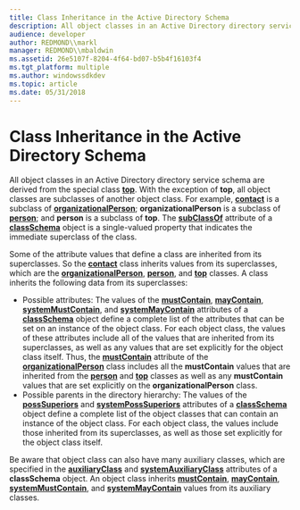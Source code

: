 ```yaml
---
title: Class Inheritance in the Active Directory Schema
description: All object classes in an Active Directory directory service schema are derived from the special class top.
audience: developer
author: REDMOND\\markl
manager: REDMOND\\mbaldwin
ms.assetid: 26e5107f-8204-4f64-bd07-b5b4f16103f4
ms.tgt_platform: multiple
ms.author: windowssdkdev
ms.topic: article
ms.date: 05/31/2018
---
```


# Class Inheritance in the Active Directory Schema

All object classes in an Active Directory directory service schema are derived from the special class [**top**](https://msdn.microsoft.com/library/ms683975). With the exception of **top**, all object classes are subclasses of another object class. For example, [**contact**](https://msdn.microsoft.com/library/ms680995) is a subclass of [**organizationalPerson**](https://msdn.microsoft.com/library/ms683883); **organizationalPerson** is a subclass of [**person**](https://msdn.microsoft.com/library/ms683895); and **person** is a subclass of **top**. The [**subClassOf**](https://msdn.microsoft.com/library/ms679891) attribute of a [**classSchema**](https://msdn.microsoft.com/library/ms680982) object is a single-valued property that indicates the immediate superclass of the class.

Some of the attribute values that define a class are inherited from its superclasses. So the [**contact**](https://msdn.microsoft.com/library/ms680995) class inherits values from its superclasses, which are the [**organizationalPerson**](https://msdn.microsoft.com/library/ms683883), [**person**](https://msdn.microsoft.com/library/ms683895), and [**top**](https://msdn.microsoft.com/library/ms683975) classes. A class inherits the following data from its superclasses:

-   Possible attributes: The values of the [**mustContain**](https://msdn.microsoft.com/library/ms678696), [**mayContain**](https://msdn.microsoft.com/library/ms677072), [**systemMustContain**](https://msdn.microsoft.com/library/ms680024), and [**systemMayContain**](https://msdn.microsoft.com/library/ms680023) attributes of a [**classSchema**](https://msdn.microsoft.com/library/ms680982) object define a complete list of the attributes that can be set on an instance of the object class. For each object class, the values of these attributes include all of the values that are inherited from its superclasses, as well as any values that are set explicitly for the object class itself. Thus, the [**mustContain**](https://msdn.microsoft.com/library/ms678696) attribute of the [**organizationalPerson**](https://msdn.microsoft.com/library/ms683883) class includes all the **mustContain** values that are inherited from the [**person**](https://msdn.microsoft.com/library/ms683895) and [**top**](https://msdn.microsoft.com/library/ms683975) classes as well as any **mustContain** values that are set explicitly on the **organizationalPerson** class.
-   Possible parents in the directory hierarchy: The values of the [**possSuperiors**](https://msdn.microsoft.com/library/ms679133) and [**systemPossSuperiors**](https://msdn.microsoft.com/library/ms680026) attributes of a [**classSchema**](https://msdn.microsoft.com/library/ms680982) object define a complete list of the object classes that can contain an instance of the object class. For each object class, the values include those inherited from its superclasses, as well as those set explicitly for the object class itself.

Be aware that object class can also have many auxiliary classes, which are specified in the [**auxiliaryClass**](https://msdn.microsoft.com/library/ms675242) and [**systemAuxiliaryClass**](https://msdn.microsoft.com/library/ms680020) attributes of a **classSchema** object. An object class inherits [**mustContain**](https://msdn.microsoft.com/library/ms678696), [**mayContain**](https://msdn.microsoft.com/library/ms677072), [**systemMustContain**](https://msdn.microsoft.com/library/ms680024), and [**systemMayContain**](https://msdn.microsoft.com/library/ms680023) values from its auxiliary classes.

 

 




